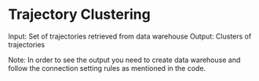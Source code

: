 Trajectory Clustering
==============
Input: Set of trajectories retrieved from data warehouse
Output: Clusters of trajectories 

Note: In order to see the output you need to create data warehouse and follow the connection setting rules as mentioned in the code. 